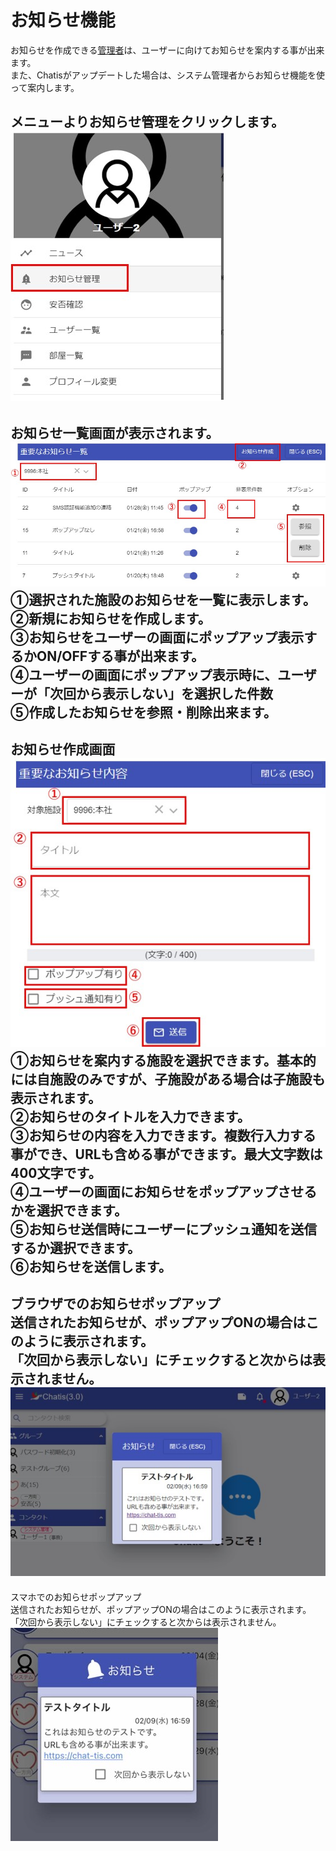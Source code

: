 # お知らせ機能

お知らせを作成できる[管理者](admin.md)は、ユーザーに向けてお知らせを案内する事が出来ます。  
また、Chatisがアップデートした場合は、システム管理者からお知らせ機能を使って案内します。  

メニューよりお知らせ管理をクリックします。  
![Screenshot](img/notice1.jpg)  
---
お知らせ一覧画面が表示されます。  
![Screenshot](img/notice2.jpg)  
①選択された施設のお知らせを一覧に表示します。  
②新規にお知らせを作成します。  
③お知らせをユーザーの画面にポップアップ表示するかON/OFFする事が出来ます。  
④ユーザーの画面にポップアップ表示時に、ユーザーが「次回から表示しない」を選択した件数  
⑤作成したお知らせを参照・削除出来ます。  
---
お知らせ作成画面  
![Screenshot](img/notice3.jpg)  
①お知らせを案内する施設を選択できます。基本的には自施設のみですが、子施設がある場合は子施設も表示されます。  
②お知らせのタイトルを入力できます。  
③お知らせの内容を入力できます。複数行入力する事ができ、URLも含める事ができます。最大文字数は400文字です。  
④ユーザーの画面にお知らせをポップアップさせるかを選択できます。  
⑤お知らせ送信時にユーザーにプッシュ通知を送信するか選択できます。  
⑥お知らせを送信します。  
---
ブラウザでのお知らせポップアップ  
送信されたお知らせが、ポップアップONの場合はこのように表示されます。  
「次回から表示しない」にチェックすると次からは表示されません。  
![Screenshot](img/notice4.jpg)  
---
スマホでのお知らせポップアップ  
送信されたお知らせが、ポップアップONの場合はこのように表示されます。  
「次回から表示しない」にチェックすると次からは表示されません。  
![Screenshot](img/notice5.jpg)  


